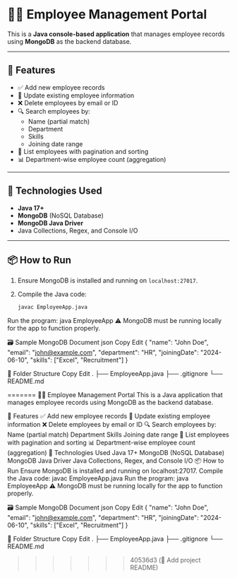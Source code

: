 # 🧑‍💼 Employee Management Portal

This is a **Java console-based application** that manages employee records using **MongoDB** as the backend database.

---

## 🚀 Features

- ✅ Add new employee records
- 📝 Update existing employee information
- ❌ Delete employees by email or ID
- 🔍 Search employees by:
  - Name (partial match)
  - Department
  - Skills
  - Joining date range
- 📄 List employees with pagination and sorting
- 📊 Department-wise employee count (aggregation)

---

## 💾 Technologies Used

- **Java 17+**
- **MongoDB** (NoSQL Database)
- **MongoDB Java Driver**
- Java Collections, Regex, and Console I/O

---

## 📦 How to Run

1. Ensure MongoDB is installed and running on `localhost:27017`.
2. Compile the Java code:

   ```bash
   javac EmployeeApp.java

Run the program:
java EmployeeApp
⚠️ MongoDB must be running locally for the app to function properly.

🗃️ Sample MongoDB Document
json
Copy
Edit
{
  "name": "John Doe",
  "email": "john@example.com",
  "department": "HR",
  "joiningDate": "2024-06-10",
  "skills": ["Excel", "Recruitment"]
}

📂 Folder Structure
Copy
Edit
.
├── EmployeeApp.java
├── .gitignore
└── README.md

=======
🧑‍💼 Employee Management Portal
This is a Java application that manages employee records using MongoDB as the backend database.

🚀 Features
✅ Add new employee records
📝 Update existing employee information
❌ Delete employees by email or ID
🔍 Search employees by:
Name (partial match)
Department
Skills
Joining date range
📄 List employees with pagination and sorting
📊 Department-wise employee count (aggregation)
💾 Technologies Used
Java 17+
MongoDB (NoSQL Database)
MongoDB Java Driver
Java Collections, Regex, and Console I/O
📦 How to Run
Ensure MongoDB is installed and running on localhost:27017.
Compile the Java code:
javac EmployeeApp.java
Run the program: java EmployeeApp ⚠️ MongoDB must be running locally for the app to function properly.

🗃️ Sample MongoDB Document json Copy Edit { "name": "John Doe", "email": "john@example.com", "department": "HR", "joiningDate": "2024-06-10", "skills": ["Excel", "Recruitment"] }

📂 Folder Structure Copy Edit . ├── EmployeeApp.java ├── .gitignore └── README.md
>>>>>>> 40536d3 (📝 Add project README)
